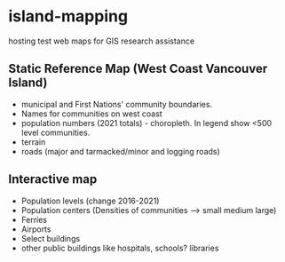 # island-mapping
hosting test web maps for GIS research assistance 

## Static Reference Map (West Coast Vancouver Island)
+ municipal and First Nations' community boundaries. 
+ Names for communities on west coast
+ population numbers (2021 totals) - choropleth. In legend show <500 level communities. 
+ terrain 
+ roads (major and tarmacked/minor and logging roads)

## Interactive map 
+ Population levels (change 2016-2021)
+ Population centers (Densities of communities --> small medium large)
+ Ferries
+ Airports
+ Select buildings 
+ other public buildings like hospitals, schools? libraries 


